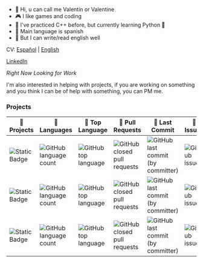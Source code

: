 - 👋 Hi, u can call me Valentín or Valentine
- 🎮 I like games and coding
- 🌱 I've practiced C++ before, but currently learning Python 🐍
- 💬 Main language is spanish
- 📃 But I can write/read english well

CV: [Español](https://drive.google.com/file/d/1Fu1xF_cD91jCwQR8hX77DTnINzC6IMhF/view?usp=drive_link "Español") | [English](https://drive.google.com/file/d/1xadFV904R3X7uNge3gKw5caU6wYEIf1p/view?usp=drive_link)

[LinkedIn](https://www.linkedin.com/in/luis-chópite-105533183/)

*Right Now Looking for Work*

I'm also interested in helping with projects, if you are working on something and you think I can be of help with something, you can PM me.


   <h3>Projects</h3>
  
  |📌 Projects |📌 Languages |📌 Top Language |📌  Pull Requests |📌 Last Commit |📌 Issues |
  |-------------|----------|---------------|----------------|-----------|---------|
  |![Static Badge](https://img.shields.io/badge/Discord_bots-black) | ![GitHub language count](https://img.shields.io/github/languages/count/Chmod351/scraper?color=blue) |![GitHub top language](https://img.shields.io/github/languages/top/Chmod351/scraper?color=blue)|![GitHub closed pull requests](https://img.shields.io/github/issues-pr-closed/Chmod351/scraper?color=red)|![GitHub last commit (by committer)](https://img.shields.io/github/last-commit/Chmod351/scraper) | ![GitHub issues](https://img.shields.io/github/issues/Chmod351/scraper?color=red)|
  |![Static Badge](https://img.shields.io/badge/proxy-on?logo=js&color=blue) | ![GitHub language count](https://img.shields.io/github/languages/count/Chmod351/proxy-web-microservice?color=blue) |![GitHub top language](https://img.shields.io/github/languages/top/Chmod351/proxy-web-microservice?color=blue)|![GitHub closed pull requests](https://img.shields.io/github/issues-pr-closed/Chmod351/proxy-web-microservice?color=red)|![GitHub last commit (by committer)](https://img.shields.io/github/last-commit/Chmod351/proxy-web-microservice) | ![GitHub issues](https://img.shields.io/github/issues/Chmod351/proxy-web-microservice?color=red)|
  |![Static Badge](https://img.shields.io/badge/ecomerceDemo-on?logo=js&color=blue) | ![GitHub language count](https://img.shields.io/github/languages/count/Chmod351/ecomerceDemo?color=blue) |![GitHub top language](https://img.shields.io/github/languages/top/Chmod351/ecomerceDemo?color=blue)|![GitHub closed pull requests](https://img.shields.io/github/issues-pr-closed/Chmod351/ecomerceDemo?color=red)|![GitHub last commit (by committer)](https://img.shields.io/github/last-commit/Chmod351/ecomerceDemo) | ![GitHub issues](https://img.shields.io/github/issues/Chmod351/ecomerceDemo?color=red)|







<!---
ZeloZalis/ZeloZalis is a ✨ special ✨ repository because its `README.md` (this file) appears on your GitHub profile.
You can click the Preview link to take a look at your changes.
--->
